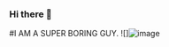 ### Hi there 👋
#I AM A SUPER BORING GUY.
![]![image](https://user-images.githubusercontent.com/84488157/118931358-77fa3600-b979-11eb-94d7-2be95c914632.png)
<!--
**Branda7/branda7** is a ✨ _special_ ✨ repository because its `README.md` (this file) appears on your GitHub profile.


Here are some ideas to get you started:

- 🔭 I’m currently working on ...
- 🌱 I’m currently learning ...
- 👯 I’m looking to collaborate on ...
- 🤔 I’m looking for help with ...
- 💬 Ask me about ...
- 📫 How to reach me: ...
- 😄 Pronouns: ...
- ⚡ Fun fact: ...
-->

